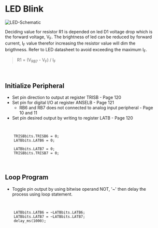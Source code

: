 # LED Blink
![LED-Schematic](https://github.com/user-attachments/assets/96a027a4-b688-44f0-92b1-194a3af776bf)
<br/>

Deciding value for resistor R1 is depended on led D1 voltage drop which is the forward voltage, V<sub>F</sub>.
The brightness of led can be reduced by forward current, I<sub>F</sub> value therefor increasing the resistor value will dim the brigthness.
Refer to LED datasheet to avoid exceeding the maximum I<sub>F</sub>.
>R1 = (V<sub>RB7</sub> - V<sub>F</sub>) / I<sub>F</sub>
<br/>

## Initialize Peripheral
* Set pin direction to output at register TRISB - Page 120
* Set pin for digital I/O at register ANSELB - Page 121
  - RB6 and RB7 does not connected to analog input peripheral - Page 10 and 11
* Set pin desired output by writing to register LATB - Page 120
<br/>

```
    TRISBbits.TRISB6 = 0;
    LATBbits.LATB6 = 0;
    
    LATBbits.LATB7 = 0;
    TRISBbits.TRISB7 = 0;
```
<br/>

## Loop Program
* Toggle pin output by using bitwise operand NOT, '~' then delay the process using loop statement.
<br/>

```
    LATBbits.LATB6 = ~LATBbits.LATB6;
    LATBbits.LATB7 = ~LATBbits.LATB7;
    delay_ms(1000);
```
<br/>
